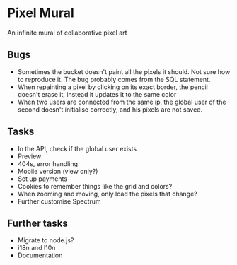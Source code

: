 Pixel Mural
===========
An infinite mural of collaborative pixel art

Bugs
----
* Sometimes the bucket doesn't paint all the pixels it should. Not sure how to reproduce it. The bug probably comes from the SQL statement.
* When repainting a pixel by clicking on its exact border, the pencil doesn't erase it, instead it updates it to the same color
* When two users are connected from the same ip, the global user of the second doesn't initialise correctly, and his pixels are not saved.

Tasks
-----
* In the API, check if the global user exists
* Preview
* 404s, error handling
* Mobile version (view only?)
* Set up payments
* Cookies to remember things like the grid and colors?
* When zooming and moving, only load the pixels that change?
* Further customise Spectrum

Further tasks
-------------
* Migrate to node.js?
* i18n and l10n
* Documentation